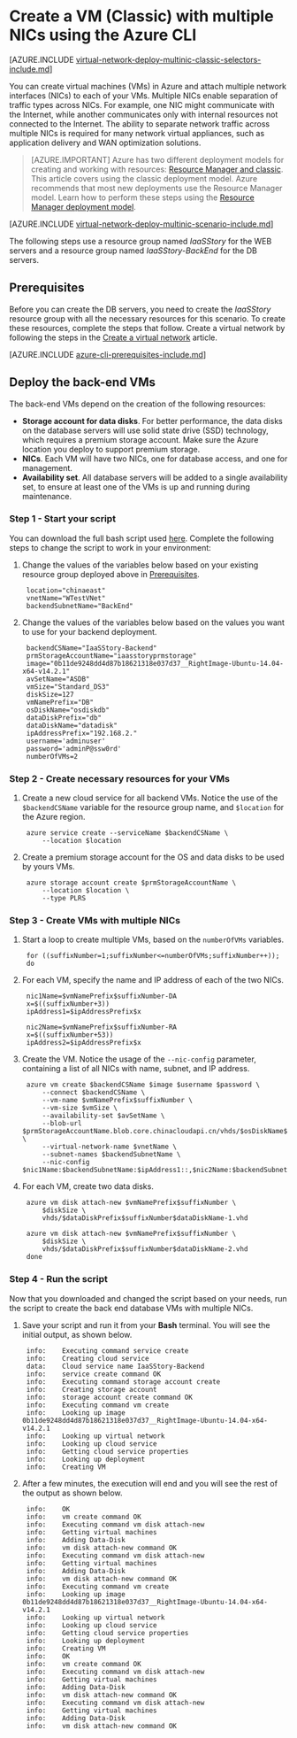 <properties
    pageTitle="Create a VM (Classic) with multiple NICs using the Azure CLI | Azure"
    description="Learn how to create a VM with multiple NICs through the classic deployment model using the Azure CLI."
    services="virtual-network"
    documentationcenter="na"
    author="jimdial"
    manager="carmonm"
    editor=""
    tags="azure-service-management" />
<tags
    ms.assetid="b436e41e-866c-439f-a7c7-7b4b041725ef"
    ms.service="virtual-network"
    ms.devlang="na"
    ms.topic="article"
    ms.tgt_pltfrm="na"
    ms.workload="infrastructure-services"
    ms.date="02/02/2016"
    wacn.date=""
    ms.author="jdial" />

# Create a VM (Classic) with multiple NICs using the Azure CLI
[AZURE.INCLUDE [virtual-network-deploy-multinic-classic-selectors-include.md](../../includes/virtual-network-deploy-multinic-classic-selectors-include.md)]

You can create virtual machines (VMs) in Azure and attach multiple network interfaces (NICs) to each of your VMs. Multiple NICs enable separation of traffic types across NICs. For example, one NIC might communicate with the Internet, while another communicates only with internal resources not connected to the Internet. The ability to separate network traffic across multiple NICs is required for many network virtual appliances, such as application delivery and WAN optimization solutions.

> [AZURE.IMPORTANT]
> Azure has two different deployment models for creating and working with resources:  [Resource Manager and classic](/documentation/articles/resource-manager-deployment-model/). This article covers using the classic deployment model. Azure recommends that most new deployments use the Resource Manager model. Learn how to perform these steps using the [Resource Manager deployment model](/documentation/articles/virtual-network-deploy-multinic-arm-cli/).

[AZURE.INCLUDE [virtual-network-deploy-multinic-scenario-include.md](../../includes/virtual-network-deploy-multinic-scenario-include.md)]

The following steps use a resource group named *IaaSStory* for the WEB servers and a resource group named *IaaSStory-BackEnd* for the DB servers.

## Prerequisites
Before you can create the DB servers, you need to create the *IaaSStory* resource group with all the necessary resources for this scenario. To create these resources, complete the steps that follow. Create a virtual network by following the steps in the [Create a virtual network](/documentation/articles/virtual-networks-create-vnet-classic-cli/) article.

[AZURE.INCLUDE [azure-cli-prerequisites-include.md](../../includes/azure-cli-prerequisites-include.md)]

## Deploy the back-end VMs
The back-end VMs depend on the creation of the following resources:

* **Storage account for data disks**. For better performance, the data disks on the database servers will use solid state drive (SSD) technology, which requires a premium storage account. Make sure the Azure location you deploy to support premium storage.
* **NICs**. Each VM will have two NICs, one for database access, and one for management.
* **Availability set**. All database servers will be added to a single availability set, to ensure at least one of the VMs is up and running during maintenance.

### Step 1 - Start your script
You can download the full bash script used [here](https://raw.githubusercontent.com/Azure/azure-quickstart-templates/master/IaaS-Story/11-MultiNIC/classic/virtual-network-deploy-multinic-classic-cli.sh). Complete the following steps to change the script to work in your environment:

1. Change the values of the variables below based on your existing resource group deployed above in [Prerequisites](#Prerequisites).

        location="chinaeast"
        vnetName="WTestVNet"
        backendSubnetName="BackEnd"

2. Change the values of the variables below based on the values you want to use for your backend deployment.

        backendCSName="IaaSStory-Backend"
        prmStorageAccountName="iaasstoryprmstorage"
        image="0b11de9248dd4d87b18621318e037d37__RightImage-Ubuntu-14.04-x64-v14.2.1"
        avSetName="ASDB"
        vmSize="Standard_DS3"
        diskSize=127
        vmNamePrefix="DB"
        osDiskName="osdiskdb"
        dataDiskPrefix="db"
        dataDiskName="datadisk"
        ipAddressPrefix="192.168.2."
        username='adminuser'
        password='adminP@ssw0rd'
        numberOfVMs=2

### Step 2 - Create necessary resources for your VMs
1. Create a new cloud service for all backend VMs. Notice the use of the `$backendCSName` variable for the resource group name, and `$location` for the Azure region.

        azure service create --serviceName $backendCSName \
            --location $location

2. Create a premium storage account for the OS and data disks to be used by yours VMs.

        azure storage account create $prmStorageAccountName \
            --location $location \
            --type PLRS

### Step 3 - Create VMs with multiple NICs
1. Start a loop to create multiple VMs, based on the `numberOfVMs` variables.

        for ((suffixNumber=1;suffixNumber<=numberOfVMs;suffixNumber++));
        do

2. For each VM, specify the name and IP address of each of the two NICs.

        nic1Name=$vmNamePrefix$suffixNumber-DA
        x=$((suffixNumber+3))
        ipAddress1=$ipAddressPrefix$x

        nic2Name=$vmNamePrefix$suffixNumber-RA
        x=$((suffixNumber+53))
        ipAddress2=$ipAddressPrefix$x

3. Create the VM. Notice the usage of the `--nic-config` parameter, containing a list of all NICs with name, subnet, and IP address.

        azure vm create $backendCSName $image $username $password \
            --connect $backendCSName \
            --vm-name $vmNamePrefix$suffixNumber \
            --vm-size $vmSize \
            --availability-set $avSetName \
            --blob-url $prmStorageAccountName.blob.core.chinacloudapi.cn/vhds/$osDiskName$suffixNumber.vhd \
            --virtual-network-name $vnetName \
            --subnet-names $backendSubnetName \
            --nic-config $nic1Name:$backendSubnetName:$ipAddress1::,$nic2Name:$backendSubnetName:$ipAddress2::

4. For each VM, create two data disks.

        azure vm disk attach-new $vmNamePrefix$suffixNumber \
            $diskSize \
            vhds/$dataDiskPrefix$suffixNumber$dataDiskName-1.vhd

        azure vm disk attach-new $vmNamePrefix$suffixNumber \
            $diskSize \
            vhds/$dataDiskPrefix$suffixNumber$dataDiskName-2.vhd
        done

### Step 4 - Run the script
Now that you downloaded and changed the script based on your needs, run the script to create the back end database VMs with multiple NICs.

1. Save your script and run it from your **Bash** terminal. You will see the initial output, as shown below.

        info:    Executing command service create
        info:    Creating cloud service
        data:    Cloud service name IaaSStory-Backend
        info:    service create command OK
        info:    Executing command storage account create
        info:    Creating storage account
        info:    storage account create command OK
        info:    Executing command vm create
        info:    Looking up image 0b11de9248dd4d87b18621318e037d37__RightImage-Ubuntu-14.04-x64-v14.2.1
        info:    Looking up virtual network
        info:    Looking up cloud service
        info:    Getting cloud service properties
        info:    Looking up deployment
        info:    Creating VM

2. After a few minutes, the execution will end and you will see the rest of the output as shown below.

        info:    OK
        info:    vm create command OK
        info:    Executing command vm disk attach-new
        info:    Getting virtual machines
        info:    Adding Data-Disk
        info:    vm disk attach-new command OK
        info:    Executing command vm disk attach-new
        info:    Getting virtual machines
        info:    Adding Data-Disk
        info:    vm disk attach-new command OK
        info:    Executing command vm create
        info:    Looking up image 0b11de9248dd4d87b18621318e037d37__RightImage-Ubuntu-14.04-x64-v14.2.1
        info:    Looking up virtual network
        info:    Looking up cloud service
        info:    Getting cloud service properties
        info:    Looking up deployment
        info:    Creating VM
        info:    OK
        info:    vm create command OK
        info:    Executing command vm disk attach-new
        info:    Getting virtual machines
        info:    Adding Data-Disk
        info:    vm disk attach-new command OK
        info:    Executing command vm disk attach-new
        info:    Getting virtual machines
        info:    Adding Data-Disk
        info:    vm disk attach-new command OK
